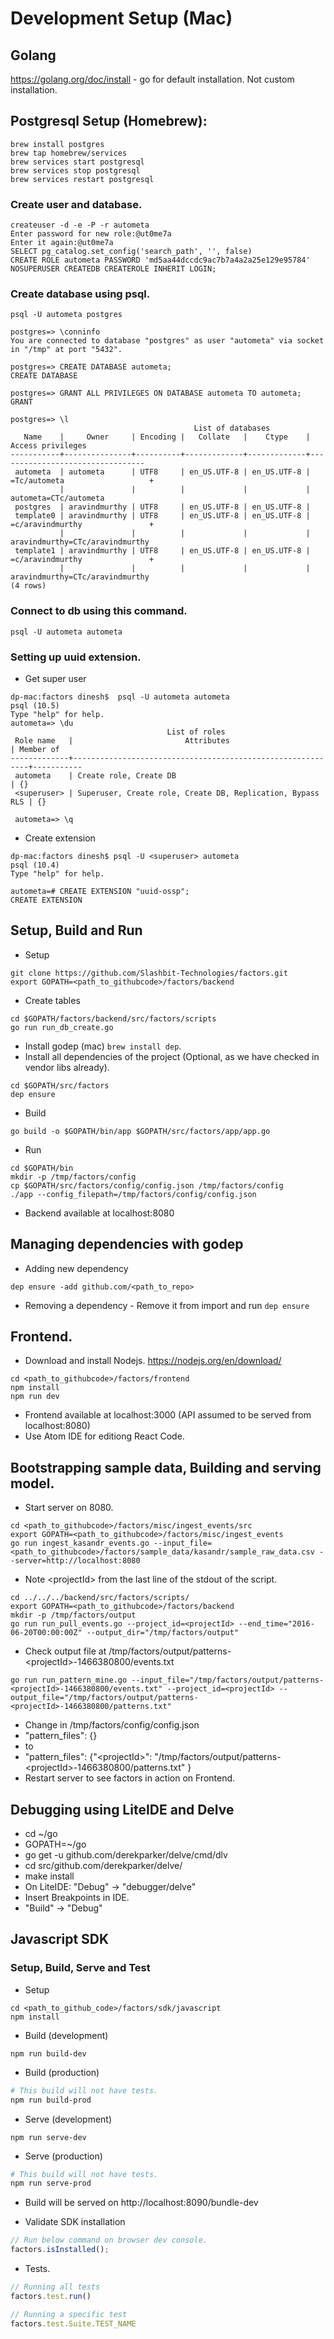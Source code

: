 # Development Setup (Mac)

## Golang
https://golang.org/doc/install - go for default installation. Not custom installation.

## Postgresql Setup (Homebrew):
```
brew install postgres
brew tap homebrew/services
brew services start postgresql
brew services stop postgresql
brew services restart postgresql
```

### Create user and database.
```
createuser -d -e -P -r autometa
Enter password for new role:@ut0me7a
Enter it again:@ut0me7a
SELECT pg_catalog.set_config('search_path', '', false)
CREATE ROLE autometa PASSWORD 'md5aa44dccdc9ac7b7a4a2a25e129e95784' NOSUPERUSER CREATEDB CREATEROLE INHERIT LOGIN;
```

### Create database using psql.
```
psql -U autometa postgres

postgres=> \conninfo
You are connected to database "postgres" as user "autometa" via socket in "/tmp" at port "5432".

postgres=> CREATE DATABASE autometa;
CREATE DATABASE

postgres=> GRANT ALL PRIVILEGES ON DATABASE autometa TO autometa;
GRANT

postgres=> \l
                                         List of databases
   Name    |     Owner     | Encoding |   Collate   |    Ctype    |        Access privileges        
-----------+---------------+----------+-------------+-------------+---------------------------------
 autometa  | autometa      | UTF8     | en_US.UTF-8 | en_US.UTF-8 | =Tc/autometa                   +
           |               |          |             |             | autometa=CTc/autometa
 postgres  | aravindmurthy | UTF8     | en_US.UTF-8 | en_US.UTF-8 | 
 template0 | aravindmurthy | UTF8     | en_US.UTF-8 | en_US.UTF-8 | =c/aravindmurthy               +
           |               |          |             |             | aravindmurthy=CTc/aravindmurthy
 template1 | aravindmurthy | UTF8     | en_US.UTF-8 | en_US.UTF-8 | =c/aravindmurthy               +
           |               |          |             |             | aravindmurthy=CTc/aravindmurthy
(4 rows)
```

### Connect to db using this command.
`psql -U autometa autometa`

### Setting up uuid extension.

* Get super user

```
dp-mac:factors dinesh$  psql -U autometa autometa
psql (10.5)
Type "help" for help.
autometa=> \du
                                   List of roles
 Role name   |                         Attributes                         | Member of
-------------+------------------------------------------------------------+-----------
 autometa    | Create role, Create DB                                     | {}
 <superuser> | Superuser, Create role, Create DB, Replication, Bypass RLS | {}

 autometa=> \q
```

* Create extension

```
dp-mac:factors dinesh$ psql -U <superuser> autometa
psql (10.4)
Type "help" for help.

autometa=# CREATE EXTENSION "uuid-ossp";
CREATE EXTENSION
```

## Setup, Build and Run

* Setup
```
git clone https://github.com/Slashbit-Technologies/factors.git
export GOPATH=<path_to_githubcode>/factors/backend
```

* Create tables
```
cd $GOPATH/factors/backend/src/factors/scripts
go run run_db_create.go
```

* Install godep (mac) `brew install dep`.
* Install all dependencies of the project (Optional, as we have checked in vendor libs already).
```
cd $GOPATH/src/factors
dep ensure
```
* Build
```
go build -o $GOPATH/bin/app $GOPATH/src/factors/app/app.go
```

* Run 
```
cd $GOPATH/bin
mkdir -p /tmp/factors/config
cp $GOPATH/src/factors/config/config.json /tmp/factors/config
./app --config_filepath=/tmp/factors/config/config.json
```

* Backend available at localhost:8080

## Managing dependencies with godep

* Adding new dependency
```
dep ensure -add github.com/<path_to_repo>
```
* Removing a dependency - Remove it from import and run `dep ensure`

## Frontend.
* Download and install Nodejs. https://nodejs.org/en/download/
```
cd <path_to_githubcode>/factors/frontend
npm install
npm run dev
```
* Frontend available at localhost:3000  (API assumed to be served from localhost:8080)
* Use Atom IDE for editiong React Code.

## Bootstrapping sample data, Building and serving model.
* Start server on 8080.

```
cd <path_to_githubcode>/factors/misc/ingest_events/src
export GOPATH=<path_to_githubcode>/factors/misc/ingest_events
go run ingest_kasandr_events.go --input_file=<path_to_githubcode>/factors/sample_data/kasandr/sample_raw_data.csv --server=http://localhost:8080
```

* Note \<projectId\> from the last line of the stdout of the script.
  
```
cd ../../../backend/src/factors/scripts/
export GOPATH=<path_to_githubcode>/factors/backend
mkdir -p /tmp/factors/output
go run run_pull_events.go --project_id=<projectId> --end_time="2016-06-20T00:00:00Z" --output_dir="/tmp/factors/output"
```

* Check output file at /tmp/factors/output/patterns-\<projectId\>-1466380800/events.txt

```
go run run_pattern_mine.go --input_file="/tmp/factors/output/patterns-<projectId>-1466380800/events.txt" --project_id=<projectId> --output_file="/tmp/factors/output/patterns-<projectId>-1466380800/patterns.txt"
```

* Change in /tmp/factors/config/config.json 
* "pattern_files": {} 
*    to
* "pattern_files": {"\<projectId\>": "/tmp/factors/output/patterns-\<projectId\>-1466380800/patterns.txt" }
* Restart server to see factors in action on Frontend.

## Debugging using LiteIDE and Delve
* cd ~/go
* GOPATH=~/go
* go get -u github.com/derekparker/delve/cmd/dlv
* cd src/github.com/derekparker/delve/
* make install
* On LiteIDE:  "Debug" -> "debugger/delve"
* Insert Breakpoints in IDE.
* "Build" -> "Debug"

## Javascript SDK

### Setup, Build, Serve and Test

* Setup
```
cd <path_to_github_code>/factors/sdk/javascript
npm install
```

* Build (development)
```
npm run build-dev
```

* Build (production)
```bash
# This build will not have tests.
npm run build-prod
```

* Serve (development)
```
npm run serve-dev
```

* Serve (production)
```bash
# This build will not have tests.
npm run serve-prod
```

* Build will be served on http://localhost:8090/bundle-dev

* Validate SDK installation
```javascript
// Run below command on browser dev console.
factors.isInstalled();
```

* Tests.

```javascript
// Running all tests
factors.test.run() 

// Running a specific test
factors.test.Suite.TEST_NAME
```

